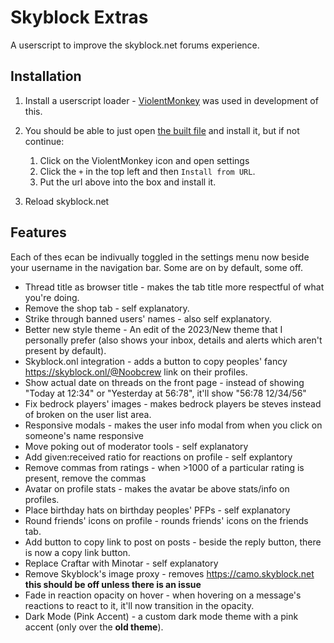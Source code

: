 # Skyblock Extras

A userscript to improve the skyblock.net forums experience.

## Installation

1. Install a userscript loader - [ViolentMonkey](https://violentmonkey.github.io/) was used in development of this.
2. You should be able to just open [the built file](https://anotherpillow.github.io/skyblock-extras/build/sbe.min.js) and install it, but if not continue:
   
   1. Click on the ViolentMonkey icon and open settings
   2. Click the `+` in the top left and then `Install from URL`.
   3. Put the url above into the box and install it.
3. Reload skyblock.net

## Features

Each of thes ecan be indivually toggled in the settings menu now beside your username in the navigation bar. Some are on by default, some off.

- Thread title as browser title - makes the tab title more respectful of what you're doing.
- Remove the shop tab - self explanatory.
- Strike through banned users' names - also self explanatory.
- Better new style theme - An edit of the 2023/New theme that I personally prefer (also shows your inbox, details and alerts which aren't present by default).
- Skyblock.onl integration - adds a button to copy peoples' fancy <https://skyblock.onl/@Noobcrew> link on their profiles.
- Show actual date on threads on the front page - instead of showing "Today at 12:34" or "Yesterday at 56:78", it'll show "56:78 12/34/56"
- Fix bedrock players' images - makes bedrock players be steves instead of broken on the user list area.
- Responsive modals - makes the user info modal from when you click on someone's name responsive
- Move poking out of moderator tools - self explanatory
- Add given:received ratio for reactions on profile - self explantory
- Remove commas from ratings - when >1000 of a particular rating is present, remove the commas
- Avatar on profile stats - makes the avatar be above stats/info on profiles.
- Place birthday hats on birthday peoples' PFPs - self explanatory
- Round friends' icons  on profile - rounds friends' icons on the friends tab.
- Add button to copy link to post on posts - beside the reply button, there is now a copy link button.
- Replace Craftar with Minotar - self explanatory
- Remove Skyblock's image proxy - removes <https://camo.skyblock.net> **this should be off unless there is an issue**
- Fade in reaction opacity on hover - when hovering on a message's reactions to react to it, it'll now transition in the opacity.
- Dark Mode (Pink Accent) - a custom dark mode theme with a pink accent (only over the **old theme**).